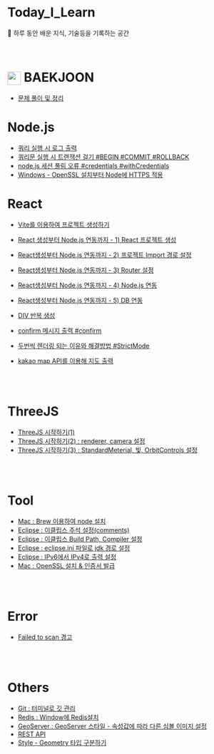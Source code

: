 # Today_I_Learn
📒 하루 동안 배운 지식, 기술등을 기록하는 공간
<br><br><br>

# <img src="https://d2gd6pc034wcta.cloudfront.net/tier/3.svg" width="30" height="30" style="vertical-align: middle;"/>  BAEKJOON
- <a href='https://github.com/y-00jin/Today_I_Learn/tree/main/CodingTest/Baekjoon/src' target="_blank">문제 풀이 및 정리</a>



# Node.js
- [쿼리 실행 시 로그 출력](https://d0u0b.tistory.com/entry/Nodejs-%EC%BF%BC%EB%A6%AC-%EC%8B%A4%ED%96%89-%EC%8B%9C-%EB%A1%9C%EA%B7%B8-%EC%B6%9C%EB%A0%A5)
- [쿼리문 실행 시 트랜잭션 걸기 #BEGIN #COMMIT #ROLLBACK](https://d0u0b.tistory.com/entry/Nodejs-%EC%BF%BC%EB%A6%AC%EB%AC%B8-%EC%8B%A4%ED%96%89-%EC%8B%9C-%ED%8A%B8%EB%9E%9C%EC%9E%AD%EC%85%98-%EA%B1%B8%EA%B8%B0-BEGIN-COMMIT-ROLLBACK)
- [node.js 세션 풀림 오류 #credentials #withCredentials](https://d0u0b.tistory.com/entry/Nodejs-React-nodejs-%EC%84%B8%EC%85%98-%ED%92%80%EB%A6%BC-%EC%98%A4%EB%A5%98)
- [Windows - OpenSSL 설치부터 Node에 HTTPS 적용](https://d0u0b.tistory.com/entry/Nodejs-Windows-OpenSSL-%EC%84%A4%EC%B9%98%EB%B6%80%ED%84%B0-Node%EC%97%90-HTTPS-%EC%A0%81%EC%9A%A9)


# React

- [Vite를 이용하여 프로젝트 생성하기](https://d0u0b.tistory.com/entry/React-Vite-%EC%8B%9C%EC%9E%91)
- [React 생성부터 Node.js 연동까지 - 1) React 프로젝트 생성](https://d0u0b.tistory.com/entry/React-React%EC%83%9D%EC%84%B1%EB%B6%80%ED%84%B0-Nodejs-%EC%97%B0%EB%8F%99%EA%B9%8C%EC%A7%80-1-React-%ED%94%84%EB%A1%9C%EC%A0%9D%ED%8A%B8-%EC%83%9D%EC%84%B1)
- [React생성부터 Node.js 연동까지 - 2) 프로젝트 Import 경로 설정](https://d0u0b.tistory.com/entry/React-React%EC%83%9D%EC%84%B1%EB%B6%80%ED%84%B0-Nodejs-%EC%97%B0%EB%8F%99%EA%B9%8C%EC%A7%80-2-%08%ED%94%84%EB%A1%9C%EC%A0%9D%ED%8A%B8-Import-%EA%B2%BD%EB%A1%9C-%EC%84%A4%EC%A0%95)
- [React생성부터 Node.js 연동까지 - 3) Router 설정](https://d0u0b.tistory.com/entry/React-React%EC%83%9D%EC%84%B1%EB%B6%80%ED%84%B0-Nodejs-%EC%97%B0%EB%8F%99%EA%B9%8C%EC%A7%80-3-%08Router-%EC%84%A4%EC%A0%95)
- [React생성부터 Node.js 연동까지 - 4) Node.js 연동](https://d0u0b.tistory.com/entry/React-React%EC%83%9D%EC%84%B1%EB%B6%80%ED%84%B0-Nodejs-%EC%97%B0%EB%8F%99%EA%B9%8C%EC%A7%80-4-Nodejs-%EC%97%B0%EB%8F%99)
- [React생성부터 Node.js 연동까지 - 5) DB 연동](https://d0u0b.tistory.com/entry/React-React%EC%83%9D%EC%84%B1%EB%B6%80%ED%84%B0-Nodejs-%EC%97%B0%EB%8F%99%EA%B9%8C%EC%A7%80-5-DB-%EC%97%B0%EB%8F%99)
- [DIV 반복 생성](https://d0u0b.tistory.com/entry/React-DIV-%EB%B0%98%EB%B3%B5-%EC%83%9D%EC%84%B1)

- [confirm 메시지 출력 #confirm](https://d0u0b.tistory.com/entry/React-confirm-%EB%A9%94%EC%8B%9C%EC%A7%80-%EC%B6%9C%EB%A0%A5-confirm)
- [두번씩 렌더링 되는 이유와 해결방법 #StrictMode](https://d0u0b.tistory.com/entry/React-%EB%91%90%EB%B2%88%EC%94%A9-%EB%A0%8C%EB%8D%94%EB%A7%81-%EB%90%98%EB%8A%94-%EC%9D%B4%EC%9C%A0%EC%99%80-%ED%95%B4%EA%B2%B0%EB%B0%A9%EB%B2%95)
- [kakao map API를 이용해 지도 출력](https://d0u0b.tistory.com/entry/React-kakao-map-API%EB%A5%BC-%EC%9D%B4%EC%9A%A9%ED%95%B4-%EC%A7%80%EB%8F%84-%EC%B6%9C%EB%A0%A5)

  
<br><br>
# ThreeJS

- [ThreeJS 시작하기(1)](https://d0u0b.tistory.com/entry/Threejs-Threejs-%EC%8B%9C%EC%9E%91)
- [ThreeJS 시작하기(2) : renderer, camera 설정](https://d0u0b.tistory.com/entry/Threejs-Threejs-%EC%8B%9C%EC%9E%91%ED%95%98%EA%B8%B02-renderer-camera-%EC%84%A4%EC%A0%95)
- [ThreeJS 시작하기(3) : StandardMeterial, 빛, OrbitControls 설정](https://d0u0b.tistory.com/entry/Threejs-Threejs-%EC%8B%9C%EC%9E%91%ED%95%98%EA%B8%B03-StandardMeterial-%EB%B9%9B-OrbitControls-%EC%84%A4%EC%A0%95)

<br><br>
# Tool
- [Mac : Brew 이용하여 node 설치](https://d0u0b.tistory.com/entry/Brew-%EC%9D%B4%EC%9A%A9%ED%95%98%EC%97%AC-node-%EC%84%A4%EC%B9%98)
- [Eclipse : 이클립스 주석 설정(comments)](https://d0u0b.tistory.com/entry/%EC%9D%B4%ED%81%B4%EB%A6%BD%EC%8A%A4-%EC%A3%BC%EC%84%9D-%EC%84%A4%EC%A0%95-comments)
- [Eclipse : 이클립스 Build Path, Compiler 설정](https://d0u0b.tistory.com/entry/Eclipse-Build-Path-Compiler-%EC%84%A4%EC%A0%95)
- [Eclipse : eclipse.ini 파일로 jdk 경로 설정](https://d0u0b.tistory.com/entry/Eclipse-eclipseini-%ED%8C%8C%EC%9D%BC%EB%A1%9C-jdk-%EA%B2%BD%EB%A1%9C-%EC%84%A4%EC%A0%95)
- [Eclipse : IPv6에서 IPv4로 출력 설정](https://d0u0b.tistory.com/entry/Eclipse-%EC%95%84%EC%9D%B4%ED%94%BC-IPv6%EC%97%90%EC%84%9C-IPv4%EB%A1%9C-%EC%B6%9C%EC%84%A4%EC%A0%95)
- [Mac : OpenSSL 설치 & 인증서 발급](https://d0u0b.tistory.com/entry/MacOS-OpenSSL-%EC%84%A4%EC%B9%98-%EC%9D%B8%EC%A6%9D%EC%84%9C-%EB%B0%9C%EA%B8%89)

<br><br>
# Error
- [Failed to scan 경고](https://d0u0b.tistory.com/entry/Error-Spring-Boot-App-Failed-to-scan-%EA%B2%BD%EA%B3%A0)

<br><br>
# Others
- [Git : 터미널로 깃 관리](https://d0u0b.tistory.com/entry/Git-%ED%84%B0%EB%AF%B8%EB%84%90%EB%A1%9C-%EA%B9%83-%EA%B4%80%EB%A6%AC)
- [Redis : Window에 Redis설치](https://d0u0b.tistory.com/entry/Redis-Window%EC%97%90-Redis-%EC%84%A4%EC%B9%98)
- [GeoServer : GeoServer 스타일 - 속성값에 따라 다른 심볼 이미지 설정](https://d0u0b.tistory.com/entry/GeoServer-GeoServer-%EC%8A%A4%ED%83%80%EC%9D%BC-%EC%86%8D%EC%84%B1%EA%B0%92%EC%97%90-%EB%94%B0%EB%9D%BC-%EB%8B%A4%EB%A5%B8-%EC%8B%AC%EB%B3%BC-%EC%9D%B4%EB%AF%B8%EC%A7%80-%EC%84%A4%EC%A0%95)
- [REST API](https://d0u0b.tistory.com/entry/REST-API)
- [Style - Geometry 타입 구분하기](https://d0u0b.tistory.com/entry/GeoServer-Style-Geometry-%ED%83%80%EC%9E%85-%EA%B5%AC%EB%B6%84%ED%95%98%EA%B8%B0)
